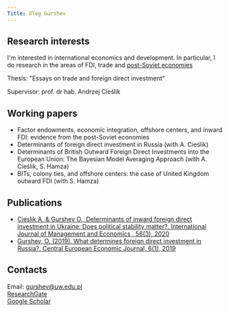 ```yaml
---
Title: Oleg Gurshev
---
```


## Research interests

I'm interested in international economics and development. In particular, I do research in the areas of FDI, trade and [post-Soviet economies](https://drive.google.com/file/d/1JU6RCb0M5msRrkVVu7YcgZQ0Y3gmtVAB/view)

Thesis: "Essays on trade and foreign direct investment"

Supervisor: prof. dr hab. Andrzej Cieślik

## Working papers

- Factor endowments, economic integration, offshore centers, and inward FDI: evidence from the post-Soviet economies
- Determinants of foreign direct investment in Russia (with A. Cieślik)
- Determinants of British Outward Foreign Direct Investments into the European Union: The Bayesian Model Averaging Approach (with A. Cieślik, S. Hamza)
- BITs, colony ties, and offshore centers: the case of United Kingdom outward FDI (with S. Hamza)

## Publications

- [Cieslik A. & Gurshev O., Determinants of inward foreign direct investment in Ukraine: Does political stability matter?. International Journal of Management and Economics , 56(3), 2020](https://content.sciendo.com/view/journals/ijme/56/3/article-p243.xml?language=en)
- [Gurshev, O. (2019). What determines foreign direct investment in Russia?. Central European Economic Journal,  6(1), 2019](https://www.researchgate.net/publication/342860163_What_determines_foreign_direct_investment_in_Russia)

## Contacts

Email: [gurshev@uw.edu.pl](mailto:gurshev@uw.edu.pl) \
[ResearchGate](https://www.researchgate.net/profile/Oleg_Gurshev) \
[Google Scholar](https://scholar.google.com/citations?user=-VB5OQ0AAAAJ&hl=en&oi=ao)
